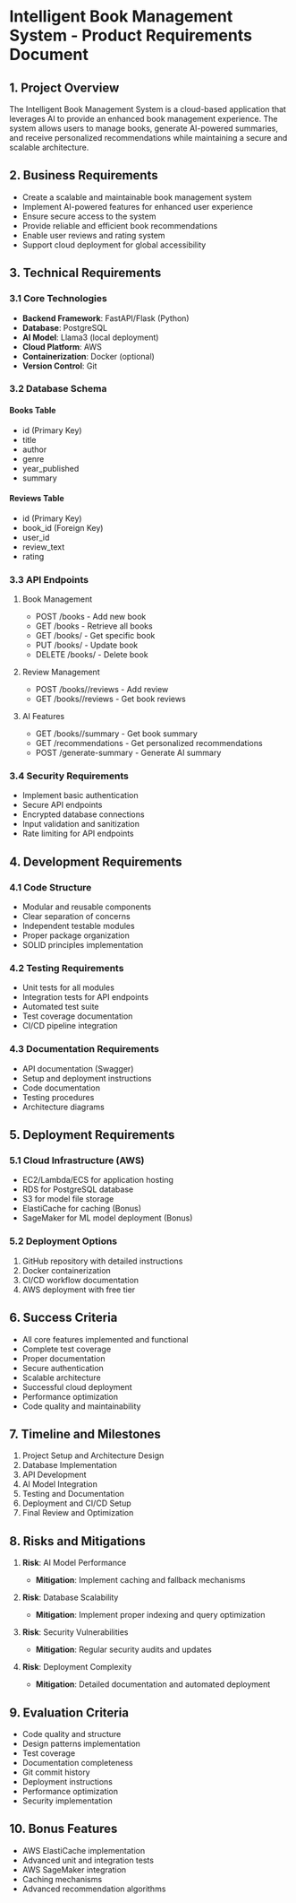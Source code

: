 # Intelligent Book Management System - Product Requirements Document

## 1. Project Overview
The Intelligent Book Management System is a cloud-based application that leverages AI to provide an enhanced book management experience. The system allows users to manage books, generate AI-powered summaries, and receive personalized recommendations while maintaining a secure and scalable architecture.

## 2. Business Requirements
- Create a scalable and maintainable book management system
- Implement AI-powered features for enhanced user experience
- Ensure secure access to the system
- Provide reliable and efficient book recommendations
- Enable user reviews and rating system
- Support cloud deployment for global accessibility

## 3. Technical Requirements

### 3.1 Core Technologies
- **Backend Framework**: FastAPI/Flask (Python)
- **Database**: PostgreSQL
- **AI Model**: Llama3 (local deployment)
- **Cloud Platform**: AWS
- **Containerization**: Docker (optional)
- **Version Control**: Git

### 3.2 Database Schema
#### Books Table
- id (Primary Key)
- title
- author
- genre
- year_published
- summary

#### Reviews Table
- id (Primary Key)
- book_id (Foreign Key)
- user_id
- review_text
- rating

### 3.3 API Endpoints
1. Book Management
   - POST /books - Add new book
   - GET /books - Retrieve all books
   - GET /books/<id> - Get specific book
   - PUT /books/<id> - Update book
   - DELETE /books/<id> - Delete book

2. Review Management
   - POST /books/<id>/reviews - Add review
   - GET /books/<id>/reviews - Get book reviews

3. AI Features
   - GET /books/<id>/summary - Get book summary
   - GET /recommendations - Get personalized recommendations
   - POST /generate-summary - Generate AI summary

### 3.4 Security Requirements
- Implement basic authentication
- Secure API endpoints
- Encrypted database connections
- Input validation and sanitization
- Rate limiting for API endpoints

## 4. Development Requirements

### 4.1 Code Structure
- Modular and reusable components
- Clear separation of concerns
- Independent testable modules
- Proper package organization
- SOLID principles implementation

### 4.2 Testing Requirements
- Unit tests for all modules
- Integration tests for API endpoints
- Automated test suite
- Test coverage documentation
- CI/CD pipeline integration

### 4.3 Documentation Requirements
- API documentation (Swagger)
- Setup and deployment instructions
- Code documentation
- Testing procedures
- Architecture diagrams

## 5. Deployment Requirements

### 5.1 Cloud Infrastructure (AWS)
- EC2/Lambda/ECS for application hosting
- RDS for PostgreSQL database
- S3 for model file storage
- ElastiCache for caching (Bonus)
- SageMaker for ML model deployment (Bonus)

### 5.2 Deployment Options
1. GitHub repository with detailed instructions
2. Docker containerization
3. CI/CD workflow documentation
4. AWS deployment with free tier

## 6. Success Criteria
- All core features implemented and functional
- Complete test coverage
- Proper documentation
- Secure authentication
- Scalable architecture
- Successful cloud deployment
- Performance optimization
- Code quality and maintainability

## 7. Timeline and Milestones
1. Project Setup and Architecture Design
2. Database Implementation
3. API Development
4. AI Model Integration
5. Testing and Documentation
6. Deployment and CI/CD Setup
7. Final Review and Optimization

## 8. Risks and Mitigations
1. **Risk**: AI Model Performance
   - **Mitigation**: Implement caching and fallback mechanisms

2. **Risk**: Database Scalability
   - **Mitigation**: Implement proper indexing and query optimization

3. **Risk**: Security Vulnerabilities
   - **Mitigation**: Regular security audits and updates

4. **Risk**: Deployment Complexity
   - **Mitigation**: Detailed documentation and automated deployment

## 9. Evaluation Criteria
- Code quality and structure
- Design patterns implementation
- Test coverage
- Documentation completeness
- Git commit history
- Deployment instructions
- Performance optimization
- Security implementation

## 10. Bonus Features
- AWS ElastiCache implementation
- Advanced unit and integration tests
- AWS SageMaker integration
- Caching mechanisms
- Advanced recommendation algorithms 